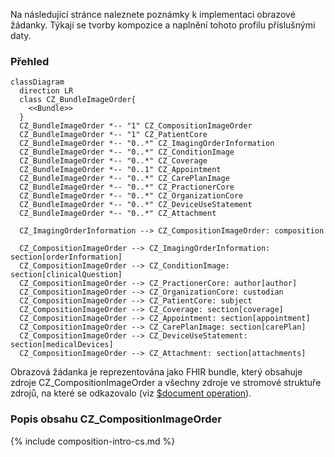 
Na následující stránce naleznete poznámky k implementaci obrazové žádanky. Týkají se tvorby kompozice a naplnění tohoto profilu příslušnými daty.

### Přehled

```mermaid
classDiagram
  direction LR
  class CZ_BundleImageOrder{
    <<Bundle>>
  }
  CZ_BundleImageOrder *-- "1" CZ_CompositionImageOrder
  CZ_BundleImageOrder *-- "1" CZ_PatientCore
  CZ_BundleImageOrder *-- "0..*" CZ_ImagingOrderInformation
  CZ_BundleImageOrder *-- "0..*" CZ_ConditionImage
  CZ_BundleImageOrder *-- "0..*" CZ_Coverage
  CZ_BundleImageOrder *-- "0..1" CZ_Appointment
  CZ_BundleImageOrder *-- "0..*" CZ_CarePlanImage
  CZ_BundleImageOrder *-- "0..*" CZ_PractionerCore
  CZ_BundleImageOrder *-- "0..*" CZ_OrganizationCore
  CZ_BundleImageOrder *-- "0..*" CZ_DeviceUseStatement
  CZ_BundleImageOrder *-- "0..*" CZ_Attachment

  CZ_ImagingOrderInformation --> CZ_CompositionImageOrder: composition
  
  CZ_CompositionImageOrder --> CZ_ImagingOrderInformation: section[orderInformation]
  CZ_CompositionImageOrder --> CZ_ConditionImage: section[clinicalQuestion]
  CZ_CompositionImageOrder --> CZ_PractionerCore: author[author]
  CZ_CompositionImageOrder --> CZ_OrganizationCore: custodian
  CZ_CompositionImageOrder --> CZ_PatientCore: subject
  CZ_CompositionImageOrder --> CZ_Coverage: section[coverage]
  CZ_CompositionImageOrder --> CZ_Appointment: section[appointment]
  CZ_CompositionImageOrder --> CZ_CarePlanImage: section[carePlan]
  CZ_CompositionImageOrder --> CZ_DeviceUseStatement: section[medicalDevices]
  CZ_CompositionImageOrder --> CZ_Attachment: section[attachments]

```

Obrazová žádanka je reprezentována jako FHIR bundle, který obsahuje zdroje CZ_CompositionImageOrder a všechny zdroje ve stromové struktuře zdrojů, na které se odkazovalo (viz [$document operation](https://www.hl7.org/fhir/composition-operation-document.html)).

### Popis obsahu CZ_CompositionImageOrder

{% include composition-intro-cs.md %}